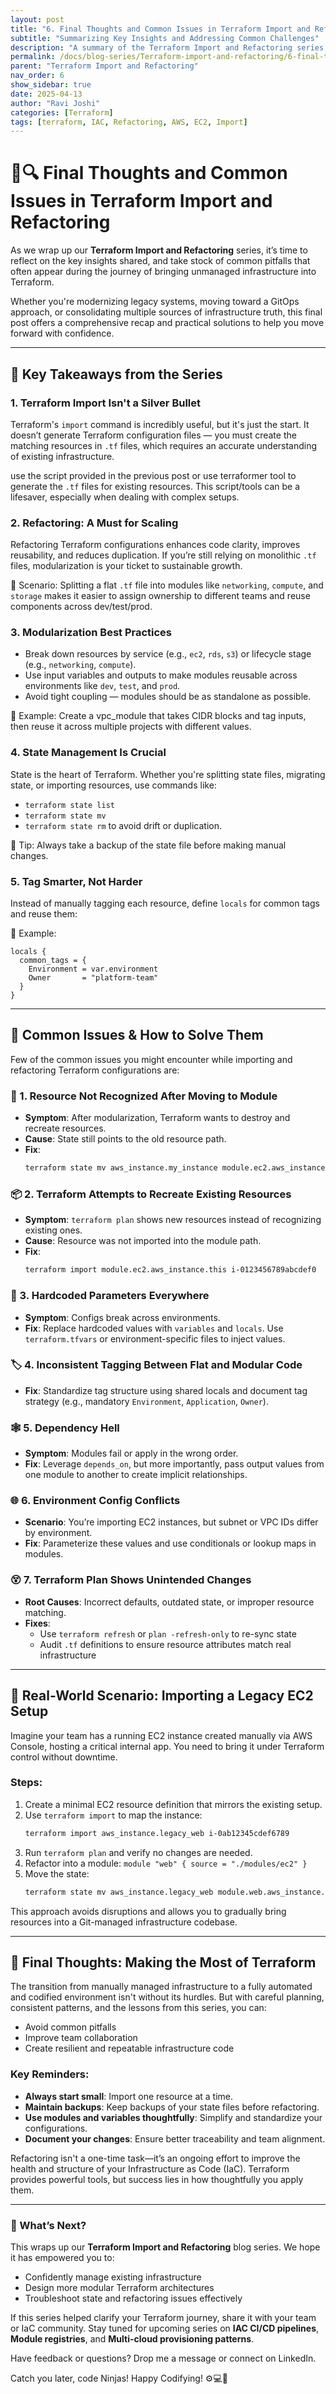 ```yaml
---
layout: post
title: "6. Final Thoughts and Common Issues in Terraform Import and Refactoring"
subtitle: "Summarizing Key Insights and Addressing Common Challenges"
description: "A summary of the Terraform Import and Refactoring series, along with common issues and solutions to help you streamline your infrastructure management."
permalink: /docs/blog-series/Terraform-import-and-refactoring/6-final-thoughts-and-common-issues
parent: "Terraform Import and Refactoring"
nav_order: 6
show_sidebar: true
date: 2025-04-13
author: "Ravi Joshi"
categories: [Terraform]
tags: [terraform, IAC, Refactoring, AWS, EC2, Import]
---
```


# 🎯🔍 Final Thoughts and Common Issues in Terraform Import and Refactoring 

As we wrap up our **Terraform Import and Refactoring** series, it’s time to reflect on the key insights shared, and take stock of common pitfalls that often appear during the journey of bringing unmanaged infrastructure into Terraform.

Whether you're modernizing legacy systems, moving toward a GitOps approach, or consolidating multiple sources of infrastructure truth, this final post offers a comprehensive recap and practical solutions to help you move forward with confidence.

---

## 🧠 Key Takeaways from the Series

### 1. **Terraform Import Isn't a Silver Bullet**
Terraform's `import` command  is incredibly useful, but it's just the start. It doesn’t generate Terraform configuration files — you must create the matching resources in `.tf` files, which requires an accurate understanding of existing infrastructure.

use the script provided in the previous post or use terraformer tool to generate the `.tf` files for existing resources. This script/tools can be a lifesaver, especially when dealing with complex setups.

### 2. **Refactoring: A Must for Scaling**
Refactoring Terraform configurations enhances code clarity, improves reusability, and reduces duplication. If you’re still relying on monolithic `.tf` files, modularization is your ticket to sustainable growth.

📘 Scenario: Splitting a flat `.tf` file into modules like `networking`, `compute`, and `storage` makes it easier to assign ownership to different teams and reuse components across dev/test/prod.

### 3. **Modularization Best Practices**
- Break down resources by service (e.g., `ec2`, `rds`, `s3`) or lifecycle stage (e.g., `networking`, `compute`).
- Use input variables and outputs to make modules reusable across environments like `dev`, `test`, and `prod`.
- Avoid tight coupling — modules should be as standalone as possible.

 📘 Example: Create a vpc_module that takes CIDR blocks and tag inputs, then reuse it across multiple projects with different values.

### 4. **State Management Is Crucial**
State is the heart of Terraform. Whether you're splitting state files, migrating state, or importing resources, use commands like:
- `terraform state list`
- `terraform state mv`
- `terraform state rm`
to avoid drift or duplication.

📘 Tip: Always take a backup of the state file before making manual changes.

### 5. **Tag Smarter, Not Harder**
Instead of manually tagging each resource, define `locals` for common tags and reuse them:

📘 Example:
```hcl
locals {
  common_tags = {
    Environment = var.environment
    Owner       = "platform-team"
  }
}
```

---

## 🧩 Common Issues & How to Solve Them
Few of the common issues you might encounter while importing and refactoring Terraform configurations are:

### 🔄 1. **Resource Not Recognized After Moving to Module**
- **Symptom**: After modularization, Terraform wants to destroy and recreate resources.
- **Cause**: State still points to the old resource path.
- **Fix**:
  ```bash
  terraform state mv aws_instance.my_instance module.ec2.aws_instance.this
  ```

### 📦 2. **Terraform Attempts to Recreate Existing Resources**
- **Symptom**: `terraform plan` shows new resources instead of recognizing existing ones.
- **Cause**: Resource was not imported into the module path.
- **Fix**:
  ```bash
  terraform import module.ec2.aws_instance.this i-0123456789abcdef0
  ```

### 🧱 3. **Hardcoded Parameters Everywhere**
- **Symptom**: Configs break across environments.
- **Fix**: Replace hardcoded values with `variables` and `locals`. Use `terraform.tfvars` or environment-specific files to inject values.

### 🏷️ 4. **Inconsistent Tagging Between Flat and Modular Code**
- **Fix**: Standardize tag structure using shared locals and document tag strategy (e.g., mandatory `Environment`, `Application`, `Owner`).

### 🕸️ 5. **Dependency Hell**
- **Symptom**: Modules fail or apply in the wrong order.
- **Fix**: Leverage `depends_on`, but more importantly, pass output values from one module to another to create implicit relationships.

### 🌐 6. **Environment Config Conflicts**
- **Scenario**: You’re importing EC2 instances, but subnet or VPC IDs differ by environment.
- **Fix**: Parameterize these values and use conditionals or lookup maps in modules.

### 😵 7. **Terraform Plan Shows Unintended Changes**
- **Root Causes**: Incorrect defaults, outdated state, or improper resource matching.
- **Fixes**:
  - Use `terraform refresh` or `plan -refresh-only` to re-sync state
  - Audit `.tf` definitions to ensure resource attributes match real infrastructure

---

## 🚀 Real-World Scenario: Importing a Legacy EC2 Setup

Imagine your team has a running EC2 instance created manually via AWS Console, hosting a critical internal app. You need to bring it under Terraform control without downtime.

### Steps:
1. Create a minimal EC2 resource definition that mirrors the existing setup.
2. Use `terraform import` to map the instance:
   ```bash
   terraform import aws_instance.legacy_web i-0ab12345cdef6789
   ```
3. Run `terraform plan` and verify no changes are needed.
4. Refactor into a module: `module "web" { source = "./modules/ec2" }`
5. Move the state:
   ```bash
   terraform state mv aws_instance.legacy_web module.web.aws_instance.this
   ```

This approach avoids disruptions and allows you to gradually bring resources into a Git-managed infrastructure codebase.

---

## 📌 Final Thoughts: Making the Most of Terraform

The transition from manually managed infrastructure to a fully automated and codified environment isn't without its hurdles. But with careful planning, consistent patterns, and the lessons from this series, you can:

- Avoid common pitfalls  
- Improve team collaboration  
- Create resilient and repeatable infrastructure code  

### Key Reminders:
- **Always start small**: Import one resource at a time.  
- **Maintain backups**: Keep backups of your state files before refactoring.  
- **Use modules and variables thoughtfully**: Simplify and standardize your configurations.  
- **Document your changes**: Ensure better traceability and team alignment.  

Refactoring isn't a one-time task—it’s an ongoing effort to improve the health and structure of your Infrastructure as Code (IaC). Terraform provides powerful tools, but success lies in how thoughtfully you apply them.

---

### 🌱 What’s Next?

This wraps up our **Terraform Import and Refactoring** blog series. We hope it has empowered you to:

- Confidently manage existing infrastructure  
- Design more modular Terraform architectures  
- Troubleshoot state and refactoring issues effectively  

If this series helped clarify your Terraform journey, share it with your team or IaC community. Stay tuned for upcoming series on **IAC CI/CD pipelines**, **Module registries**, and **Multi-cloud provisioning patterns**.

Have feedback or questions? Drop me a message or connect on LinkedIn.

Catch you later, code Ninjas! Happy Codifying! ⚙️💻🚀


